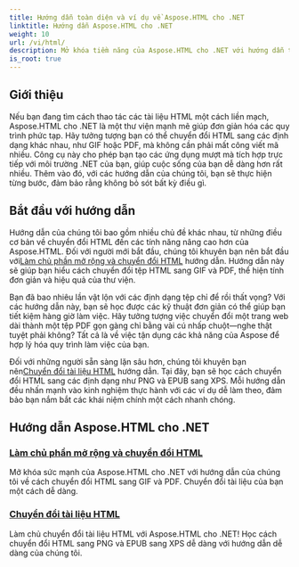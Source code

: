 ```yaml
---
title: Hướng dẫn toàn diện và ví dụ về Aspose.HTML cho .NET
linktitle: Hướng dẫn Aspose.HTML cho .NET
weight: 10
url: /vi/html/
description: Mở khóa tiềm năng của Aspose.HTML cho .NET với hướng dẫn toàn diện về chuyển đổi tài liệu và tiện ích mở rộng dành riêng cho nhà phát triển và người đam mê.
is_root: true
---
```

## Giới thiệu

Nếu bạn đang tìm cách thao tác các tài liệu HTML một cách liền mạch, Aspose.HTML cho .NET là một thư viện mạnh mẽ giúp đơn giản hóa các quy trình phức tạp. Hãy tưởng tượng bạn có thể chuyển đổi HTML sang các định dạng khác nhau, như GIF hoặc PDF, mà không cần phải mất công viết mã nhiều. Công cụ này cho phép bạn tạo các ứng dụng mượt mà tích hợp trực tiếp với môi trường .NET của bạn, giúp cuộc sống của bạn dễ dàng hơn rất nhiều. Thêm vào đó, với các hướng dẫn của chúng tôi, bạn sẽ thực hiện từng bước, đảm bảo rằng không bỏ sót bất kỳ điều gì.

## Bắt đầu với hướng dẫn

 Hướng dẫn của chúng tôi bao gồm nhiều chủ đề khác nhau, từ những điều cơ bản về chuyển đổi HTML đến các tính năng nâng cao hơn của Aspose.HTML. Đối với người mới bắt đầu, chúng tôi khuyên bạn nên bắt đầu với[Làm chủ phần mở rộng và chuyển đổi HTML](./mastering-html-extensions-and-conversions/) hướng dẫn. Hướng dẫn này sẽ giúp bạn hiểu cách chuyển đổi tệp HTML sang GIF và PDF, thể hiện tính đơn giản và hiệu quả của thư viện. 

Bạn đã bao nhiêu lần vật lộn với các định dạng tệp chỉ để rồi thất vọng? Với các hướng dẫn này, bạn sẽ học được các kỹ thuật đơn giản có thể giúp bạn tiết kiệm hàng giờ làm việc. Hãy tưởng tượng việc chuyển đổi một trang web dài thành một tệp PDF gọn gàng chỉ bằng vài cú nhấp chuột—nghe thật tuyệt phải không? Tất cả là về việc tận dụng các khả năng của Aspose để hợp lý hóa quy trình làm việc của bạn.

 Đối với những người sẵn sàng lặn sâu hơn, chúng tôi khuyên bạn nên[Chuyển đổi tài liệu HTML](./converting-html-documents/) hướng dẫn. Tại đây, bạn sẽ học cách chuyển đổi HTML sang các định dạng như PNG và EPUB sang XPS. Mỗi hướng dẫn đều nhấn mạnh vào kinh nghiệm thực hành với các ví dụ dễ làm theo, đảm bảo bạn nắm bắt các khái niệm chính một cách nhanh chóng. 

## Hướng dẫn Aspose.HTML cho .NET
### [Làm chủ phần mở rộng và chuyển đổi HTML](./mastering-html-extensions-and-conversions/)
Mở khóa sức mạnh của Aspose.HTML cho .NET với hướng dẫn của chúng tôi về cách chuyển đổi HTML sang GIF và PDF. Chuyển đổi tài liệu của bạn một cách dễ dàng.
### [Chuyển đổi tài liệu HTML](./converting-html-documents/)
Làm chủ chuyển đổi tài liệu HTML với Aspose.HTML cho .NET! Học cách chuyển đổi HTML sang PNG và EPUB sang XPS dễ dàng với hướng dẫn dễ dàng của chúng tôi.